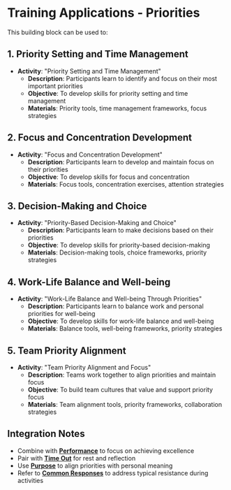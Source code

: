 # Training Applications - Priorities

This building block can be used to:

## 1. Priority Setting and Time Management
- **Activity**: "Priority Setting and Time Management"
  - **Description**: Participants learn to identify and focus on their most important priorities
  - **Objective**: To develop skills for priority setting and time management
  - **Materials**: Priority tools, time management frameworks, focus strategies

## 2. Focus and Concentration Development
- **Activity**: "Focus and Concentration Development"
  - **Description**: Participants learn to develop and maintain focus on their priorities
  - **Objective**: To develop skills for focus and concentration
  - **Materials**: Focus tools, concentration exercises, attention strategies

## 3. Decision-Making and Choice
- **Activity**: "Priority-Based Decision-Making and Choice"
  - **Description**: Participants learn to make decisions based on their priorities
  - **Objective**: To develop skills for priority-based decision-making
  - **Materials**: Decision-making tools, choice frameworks, priority strategies

## 4. Work-Life Balance and Well-being
- **Activity**: "Work-Life Balance and Well-being Through Priorities"
  - **Description**: Participants learn to balance work and personal priorities for well-being
  - **Objective**: To develop skills for work-life balance and well-being
  - **Materials**: Balance tools, well-being frameworks, priority strategies

## 5. Team Priority Alignment
- **Activity**: "Team Priority Alignment and Focus"
  - **Description**: Teams work together to align priorities and maintain focus
  - **Objective**: To build team cultures that value and support priority focus
  - **Materials**: Team alignment tools, priority frameworks, collaboration strategies

## Integration Notes
- Combine with **[Performance](../performance/README.md)** to focus on achieving excellence
- Pair with **[Time Out](../time-out/README.md)** for rest and reflection
- Use **[Purpose](../purpose/README.md)** to align priorities with personal meaning
- Refer to **[Common Responses](common-responses.md)** to address typical resistance during activities
